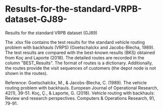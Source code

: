 # Results-for-the-standard-VRPB-dataset-GJ89-
Results for the standard VRPB dataset (GJ89)

The .xlsx file contains the test results for the standard vehicle routing problem with backhauls (VRPS) (Goetschalckx and Jacobs-Blecha, 1989). The test results are compared with the best-known results (BKS) obtained from Koç and Laporte (2018). The detailed routes are recorded in the column "BEST_Results". The format of routes is a dictionary. Additionally, the routes provide the visit sequences of customers (the depot node is not shown in the routes). 


Reference:
Goetschalckx, M., & Jacobs-Blecha, C. (1989). The vehicle routing problem with backhauls. European Journal of Operational Research, 42(1), 39-51.
Koç, Ç., & Laporte, G. (2018). Vehicle routing with backhauls: Review and research perspectives. Computers & Operations Research, 91, 79-91.
